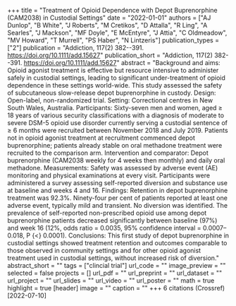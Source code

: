 +++
title = "Treatment of Opioid Dependence with Depot Buprenorphine (CAM2038) in Custodial Settings"
date = "2022-01-01"
authors = ["AJ Dunlop", "B White", "J Roberts", "M Cretikos", "D Attalla", "R Ling", "A Searles", "J Mackson", "MF Doyle", "E McEntyre", "J Attia", "C Oldmeadow", "MV Howard", "T Murrell", "PS Haber", "N Lintzeris"]
publication_types = ["2"]
publication = "Addiction, 117(2) 382--391. https://doi.org/10.1111/add.15627"
publication_short = "Addiction, 117(2) 382--391. https://doi.org/10.1111/add.15627"
abstract = "Background and aims: Opioid agonist treatment is effective but resource intensive to administer safely in custodial settings, leading to significant under-treatment of opioid dependence in these settings world-wide. This study assessed the safety of subcutaneous slow-release depot buprenorphine in custody. Design: Open-label, non-randomized trial. Setting: Correctional centres in New South Wales, Australia. Participants: Sixty-seven men and women, aged ≥ 18 years of various security classifications with a diagnosis of moderate to severe DSM-5 opioid use disorder currently serving a custodial sentence of ≥ 6 months were recruited between November 2018 and July 2019. Patients not in opioid agonist treatment at recruitment commenced depot buprenorphine; patients already stable on oral methadone treatment were recruited to the comparison arm. Intervention and comparator: Depot buprenorphine (CAM2038 weekly for 4 weeks then monthly) and daily oral methadone. Measurements: Safety was assessed by adverse event (AE) monitoring and physical examinations at every visit. Participants were administered a survey assessing self-reported diversion and substance use at baseline and weeks 4 and 16. Findings: Retention in depot buprenorphine treatment was 92.3%. Ninety-four per cent of patients reported at least one adverse event, typically mild and transient. No diversion was identified. The prevalence of self-reported non-prescribed opioid use among depot buprenorphine patients decreased significantly between baseline (97%) and week 16 (12%, odds ratio = 0.0035, 95% confidence interval = 0.0007–0.018, P {$<$} 0.0001). Conclusions: This first study of depot buprenorphine in custodial settings showed treatment retention and outcomes comparable to those observed in community settings and for other opioid agonist treatment used in custodial settings, without increased risk of diversion."
abstract_short = ""
tags = ["clincial trial"]
url_code = ""
image_preview = ""
selected = false
projects = []
url_pdf = ""
url_preprint = ""
url_dataset = ""
url_project = ""
url_slides = ""
url_video = ""
url_poster = ""
math = true
highlight = true
[header]
image = ""
caption = ""
+++
6 citations (Crossref) [2022-07-10]

